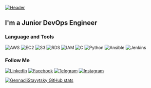 [![Header]()](https://www.linkedin.com/in/gennadii-stavytskyi-aa518a171/)

## I'm a  Junior DevOps Engineer

### Language and Tools
![AWS](https://img.shields.io/badge/-AWS-090909?style=for-the-badge&logo=AWS)
![EC2](https://img.shields.io/badge/-EC2-090909?style=for-the-badge&logo=EC2)
![S3](https://img.shields.io/badge/-S3-090909?style=for-the-badge&logo=S3)
![RDS](https://img.shields.io/badge/-RDS-090909?style=for-the-badge&logo=RDS)
![IAM](https://img.shields.io/badge/-IAM-090909?style=for-the-badge&logo=IAM)
![C](https://img.shields.io/badge/-C-090909?style=for-the-badge&logo=C) 
![Python](https://img.shields.io/badge/-Python-090909?style=for-the-badge&logo=Python)
![Ansible](https://img.shields.io/badge/-Ansible-090909?style=for-the-badge&logo=Ansible)
![Jenkins](https://img.shields.io/badge/-Jenkins-090909?style=for-the-badge&logo=Jenkins)
### Follow Me
[![LinkedIn](https://img.shields.io/badge/-LinkedIn-090909?style=for-the-badge&logo=linkedin&logoColor=007BB6)](https://www.linkedin.com/in/gennadii-stavytskyi-aa518a171/)
[![Facebook](https://img.shields.io/badge/-Facebook-090909?style=for-the-badge&logo=Facebook)](https://www.facebook.com/gennadii.stavytskyi)
[![Telegram](https://img.shields.io/badge/-Telegram-090909?style=for-the-badge&logo=Telegram)](https://t.me/stavytskyigennadii)
[![Instagram](https://img.shields.io/badge/-Instagram-090909?style=for-the-badge&logo=Instagram)](https://www.instagram.com/gennadiistavytskyi/)

[![GennadiiStavytsky GitHub stats](https://github-readme-stats.vercel.app/api?username=GennadiiStavytsky&show_icons=true&theme=tokyonight&hide=contribs,issues)](https://github.com/anuraghazra/github-readme-stats)